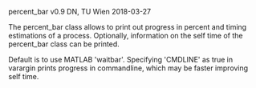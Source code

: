 percent_bar v0.9
DN, TU Wien
2018-03-27

The percent_bar class allows to print out progress in percent and timing estimations of a process.
Optionally, information on the self time of the percent_bar class can be printed.

Default is to use MATLAB 'waitbar'. Specifying 'CMDLINE' as true in varargin prints progress in commandline, which may be faster improving self time.